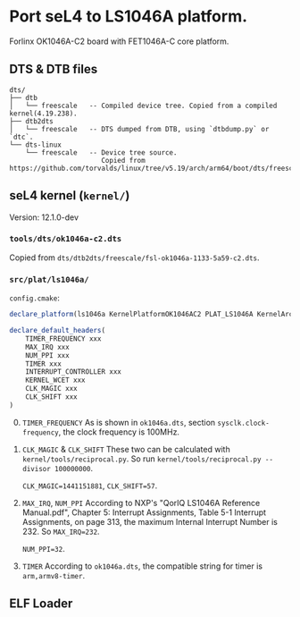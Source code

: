 # Port seL4 to LS1046A platform.

Forlinx OK1046A-C2 board with FET1046A-C core platform.

## DTS & DTB files

```
dts/
├── dtb
│   └── freescale	-- Compiled device tree. Copied from a compiled kernel(4.19.238).
├── dtb2dts
│   └── freescale	-- DTS dumped from DTB, using `dtbdump.py` or `dtc`.
└── dts-linux
    └── freescale	-- Device tree source.
					   Copied from https://github.com/torvalds/linux/tree/v5.19/arch/arm64/boot/dts/freescale.
```


## seL4 kernel (`kernel/`)

Version: 12.1.0-dev

### `tools/dts/ok1046a-c2.dts`

Copied from `dts/dtb2dts/freescale/fsl-ok1046a-1133-5a59-c2.dts`.

### `src/plat/ls1046a/`

`config.cmake`:

```cmake
declare_platform(ls1046a KernelPlatformOK1046AC2 PLAT_LS1046A KernelArchARM)

declare_default_headers(
	TIMER_FREQUENCY xxx
	MAX_IRQ xxx
	NUM_PPI xxx
	TIMER xxx
	INTERRUPT_CONTROLLER xxx
	KERNEL_WCET xxx
	CLK_MAGIC xxx
	CLK_SHIFT xxx
)
```

0. `TIMER_FREQUENCY`
	As is shown in `ok1046a.dts`, section `sysclk.clock-frequency`, the clock frequency is 100MHz.

1.  `CLK_MAGIC` & `CLK_SHIFT`
	These two can be calculated with `kernel/tools/reciprocal.py`. So run `kernel/tools/reciprocal.py --divisor 100000000`.

	`CLK_MAGIC=1441151881`, `CLK_SHIFT=57`.

2.  `MAX_IRQ`, `NUM_PPI`
	According to NXP's "QorIQ LS1046A Reference Manual.pdf", Chapter 5: Interrupt Assignments, Table 5-1 Interrupt Assignments, on page 313, the maximum Internal Interrupt Number is 232. So `MAX_IRQ=232`.

	`NUM_PPI=32`.

3. `TIMER`
	According to `ok1046a.dts`, the compatible string for timer is `arm,armv8-timer`.


## ELF Loader



